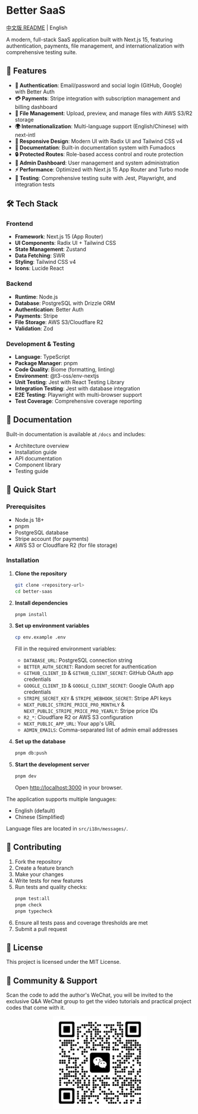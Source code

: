 # Better SaaS

[中文版 README](README_zh.md) | English

A modern, full-stack SaaS application built with Next.js 15, featuring authentication, payments, file management, and internationalization with comprehensive testing suite.

## 🚀 Features

- **🔐 Authentication**: Email/password and social login (GitHub, Google) with Better Auth
- **💳 Payments**: Stripe integration with subscription management and billing dashboard
- **📁 File Management**: Upload, preview, and manage files with AWS S3/R2 storage
- **🌍 Internationalization**: Multi-language support (English/Chinese) with next-intl
- **📱 Responsive Design**: Modern UI with Radix UI and Tailwind CSS v4
- **📖 Documentation**: Built-in documentation system with Fumadocs
- **🔒 Protected Routes**: Role-based access control and route protection
- **👥 Admin Dashboard**: User management and system administration
- **⚡ Performance**: Optimized with Next.js 15 App Router and Turbo mode
- **🧪 Testing**: Comprehensive testing suite with Jest, Playwright, and integration tests

## 🛠️ Tech Stack

### Frontend

- **Framework**: Next.js 15 (App Router)
- **UI Components**: Radix UI + Tailwind CSS
- **State Management**: Zustand
- **Data Fetching**: SWR
- **Styling**: Tailwind CSS v4
- **Icons**: Lucide React

### Backend

- **Runtime**: Node.js
- **Database**: PostgreSQL with Drizzle ORM
- **Authentication**: Better Auth
- **Payments**: Stripe
- **File Storage**: AWS S3/Cloudflare R2
- **Validation**: Zod

### Development & Testing

- **Language**: TypeScript
- **Package Manager**: pnpm
- **Code Quality**: Biome (formatting, linting)
- **Environment**: @t3-oss/env-nextjs
- **Unit Testing**: Jest with React Testing Library
- **Integration Testing**: Jest with database integration
- **E2E Testing**: Playwright with multi-browser support
- **Test Coverage**: Comprehensive coverage reporting

## 📖 Documentation

Built-in documentation is available at `/docs` and includes:

- Architecture overview
- Installation guide
- API documentation
- Component library
- Testing guide

## 🚀 Quick Start

### Prerequisites

- Node.js 18+
- pnpm
- PostgreSQL database
- Stripe account (for payments)
- AWS S3 or Cloudflare R2 (for file storage)

### Installation

1. **Clone the repository**

   ```bash
   git clone <repository-url>
   cd better-saas
   ```

2. **Install dependencies**

   ```bash
   pnpm install
   ```

3. **Set up environment variables**

   ```bash
   cp env.example .env
   ```

   Fill in the required environment variables:

   - `DATABASE_URL`: PostgreSQL connection string
   - `BETTER_AUTH_SECRET`: Random secret for authentication
   - `GITHUB_CLIENT_ID` & `GITHUB_CLIENT_SECRET`: GitHub OAuth app credentials
   - `GOOGLE_CLIENT_ID` & `GOOGLE_CLIENT_SECRET`: Google OAuth app credentials
   - `STRIPE_SECRET_KEY` & `STRIPE_WEBHOOK_SECRET`: Stripe API keys
   - `NEXT_PUBLIC_STRIPE_PRICE_PRO_MONTHLY` & `NEXT_PUBLIC_STRIPE_PRICE_PRO_YEARLY`: Stripe price IDs
   - `R2_*`: Cloudflare R2 or AWS S3 configuration
   - `NEXT_PUBLIC_APP_URL`: Your app's URL
   - `ADMIN_EMAILS`: Comma-separated list of admin email addresses

4. **Set up the database**

   ```bash
   pnpm db:push
   ```

5. **Start the development server**

   ```bash
   pnpm dev
   ```

   Open [http://localhost:3000](http://localhost:3000) in your browser.




The application supports multiple languages:

- English (default)
- Chinese (Simplified)

Language files are located in `src/i18n/messages/`.



## 🤝 Contributing

1. Fork the repository
2. Create a feature branch
3. Make your changes
4. Write tests for new features
5. Run tests and quality checks:
   ```bash
   pnpm test:all
   pnpm check
   pnpm typecheck
   ```
6. Ensure all tests pass and coverage thresholds are met
7. Submit a pull request


## 📄 License

This project is licensed under the MIT License.


## 🤝 Community & Support
Scan the code to add the author's WeChat, you will be invited to the exclusive Q&A WeChat group to get the video tutorials and practical project codes that come with it.
<div align="center">
  <img src="public/images/wechat.png" alt="WeChat" width="50%" />
</div>

